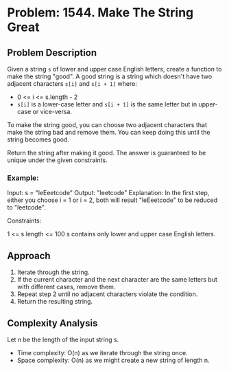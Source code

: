# Problem: 1544. Make The String Great

## Problem Description

Given a string `s` of lower and upper case English letters, create a function to make the string "good". A good string is a string which doesn't have two adjacent characters `s[i]` and `s[i + 1]` where:

- 0 <= i <= s.length - 2
- `s[i]` is a lower-case letter and `s[i + 1]` is the same letter but in upper-case or vice-versa.

To make the string good, you can choose two adjacent characters that make the string bad and remove them. You can keep doing this until the string becomes good.

Return the string after making it good. The answer is guaranteed to be unique under the given constraints.

### Example:

Input: s = "leEeetcode"
Output: "leetcode"
Explanation: In the first step, either you choose i = 1 or i = 2, both will result "leEeetcode" to be reduced to "leetcode".

Constraints:

1 <= s.length <= 100
s contains only lower and upper case English letters.

## Approach

1. Iterate through the string.
2. If the current character and the next character are the same letters but with different cases, remove them.
3. Repeat step 2 until no adjacent characters violate the condition.
4. Return the resulting string.

## Complexity Analysis

Let n be the length of the input string s.

- Time complexity: O(n) as we iterate through the string once.
- Space complexity: O(n) as we might create a new string of length n.
